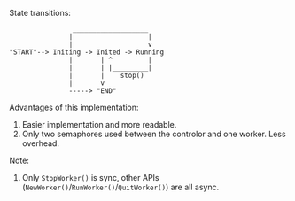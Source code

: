 State transitions:

                    ___________________
                   |                   |
                   |                   v
    "START"--> Initing -> Inited -> Running
                   |       | ^         |
                   |       | |_________|
                   |       |    stop()
                   |       v
                   -----> "END"


Advantages of this implementation:

1. Easier implementation and more readable.
2. Only two semaphores used between the controlor and one worker. Less overhead.

Note:

1. Only `StopWorker()` is sync, other APIs (`NewWorker()`/`RunWorker()`/`QuitWorker()`) are all async.
